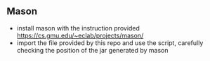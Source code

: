 
## Mason

- install mason with the instruction provided https://cs.gmu.edu/~eclab/projects/mason/
- import the file provided by this repo and use the script, carefully checking the position of the jar generated by mason
